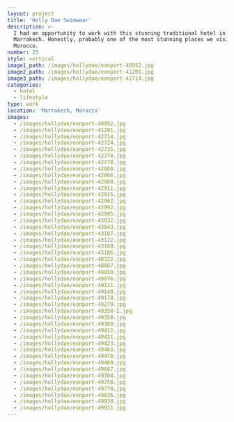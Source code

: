 ```yaml
---
layout: project
title: 'Holly Dae Swimwear'
description: >-
  I had an opportunity to work with this stunning traditional hotel in
  Marrakech. Honestly, probably one of the most stunning places we visited in
  Morocco.
number: 25
style: vertical
image1_path: /images/hollydae/eonport-40952.jpg
image2_path: /images/hollydae/eonport-41201.jpg
image3_path: /images/hollydae/eonport-42714.jpg
categories:
  - hotel
  - lifestyle
type: work
location: 'Marrakech, Morocco'
images:
  - /images/hollydae/eonport-40952.jpg
  - /images/hollydae/eonport-41201.jpg
  - /images/hollydae/eonport-42714.jpg
  - /images/hollydae/eonport-42724.jpg
  - /images/hollydae/eonport-42735.jpg
  - /images/hollydae/eonport-42774.jpg
  - /images/hollydae/eonport-42778.jpg
  - /images/hollydae/eonport-42808.jpg
  - /images/hollydae/eonport-42866.jpg
  - /images/hollydae/eonport-42900.jpg
  - /images/hollydae/eonport-42911.jpg
  - /images/hollydae/eonport-42915.jpg
  - /images/hollydae/eonport-42962.jpg
  - /images/hollydae/eonport-42992.jpg
  - /images/hollydae/eonport-42995.jpg
  - /images/hollydae/eonport-43032.jpg
  - /images/hollydae/eonport-43043.jpg
  - /images/hollydae/eonport-43107.jpg
  - /images/hollydae/eonport-43122.jpg
  - /images/hollydae/eonport-43160.jpg
  - /images/hollydae/eonport-43186.jpg
  - /images/hollydae/eonport-48322.jpg
  - /images/hollydae/eonport-48887.jpg
  - /images/hollydae/eonport-49059.jpg
  - /images/hollydae/eonport-49076.jpg
  - /images/hollydae/eonport-49111.jpg
  - /images/hollydae/eonport-49140.jpg
  - /images/hollydae/eonport-49178.jpg
  - /images/hollydae/eonport-49279.jpg
  - /images/hollydae/eonport-49358-2.jpg
  - /images/hollydae/eonport-49358.jpg
  - /images/hollydae/eonport-49380.jpg
  - /images/hollydae/eonport-49412.jpg
  - /images/hollydae/eonport-49421.jpg
  - /images/hollydae/eonport-49423.jpg
  - /images/hollydae/eonport-49463.jpg
  - /images/hollydae/eonport-49478.jpg
  - /images/hollydae/eonport-49489.jpg
  - /images/hollydae/eonport-49667.jpg
  - /images/hollydae/eonport-49704.jpg
  - /images/hollydae/eonport-49758.jpg
  - /images/hollydae/eonport-49770.jpg
  - /images/hollydae/eonport-49836.jpg
  - /images/hollydae/eonport-49930.jpg
  - /images/hollydae/eonport-49931.jpg
---
```

